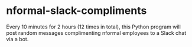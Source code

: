 # nformal-slack-compliments
Every 10 minutes for 2 hours (12 times in total), this Python program will post random messages complimenting nformal employees to a Slack chat via a bot.
